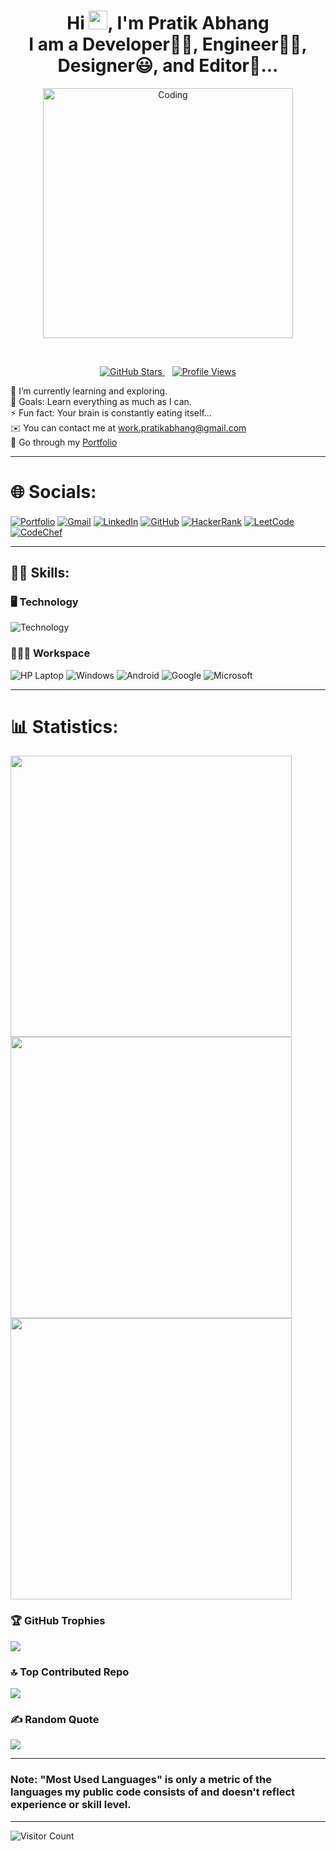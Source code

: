 <div align="center">
  <h1 align="center"> 
    Hi <img src="https://raw.githubusercontent.com/MartinHeinz/MartinHeinz/master/wave.gif" width="30">, I'm Pratik Abhang <br> 
    I am a Developer👨‍🎓, Engineer👨‍💻, Designer😃, and Editor🤩...
  </h1>
  <p>
    <img alt="Coding" width="400" src="https://raw.githubusercontent.com/PolarBearGG/PolarBearGG/master/web-developer.gif">
  </p>
  <br>

  <!-- Centering the badges -->
  <p>
    <a href="https://github.com/pratikabhang" target="_blank">
      <img src="https://img.shields.io/github/stars/pratikabhang?style=social" alt="GitHub Stars"/>
    </a>
    &nbsp;&nbsp;
    <a href="https://github.com/pratikabhang" target="_blank">
      <img src="https://komarev.com/ghpvc/?username=pratikabhang" alt="Profile Views"/>
    </a>
  </p>
</div>

🌱 I’m currently learning and exploring.<br>
🥅 Goals: Learn everything as much as I can.<br>
⚡ Fun fact: Your brain is constantly eating itself...<br>
✉️ You can contact me at [work.pratikabhang@gmail.com](mailto:work.pratikabhang@gmail.com)<br>
📌 Go through my [Portfolio](https://pratikabhang.netlify.app/)<br>

---

# 🌐 Socials:

<p align="left">
    <a href="https://pratikabhang.netlify.app/" target="_blank"><img align="center" src="https://img.shields.io/badge/Portfolio-%23000000.svg?style=for-the-badge&logo=firefox&logoColor=FF7139" alt="Portfolio" /></a>
    <a href="mailto:work.pratikabhang@gmail.com" target="_blank"><img align="center" src="https://img.shields.io/badge/gmail-%23EA4335.svg?style=for-the-badge&logo=gmail&logoColor=white" alt="Gmail" /></a>
    <a href="https://linkedin.com/in/pratikabhang/" target="_blank"><img align="center" src="https://img.shields.io/badge/linkedin-%230A66C2.svg?style=for-the-badge&logo=linkedin&logoColor=white" alt="LinkedIn" /></a>
    <a href="https://github.com/pratikabhang" target="_blank"><img align="center" src="https://img.shields.io/badge/GitHub-%23121011.svg?style=for-the-badge&logo=github&logoColor=white" alt="GitHub" /></a>
  <a href="https://www.hackerrank.com/pratikabhang" target="_blank"><img align="center" src="https://img.shields.io/badge/HackerRank-%232EC866.svg?style=for-the-badge&logo=hackerrank&logoColor=white" alt="HackerRank" /></a>
  <a href="https://leetcode.com/pratikabhang" target="_blank"><img align="center" src="https://img.shields.io/badge/LeetCode-%23FFA116.svg?style=for-the-badge&logo=leetcode&logoColor=black" alt="LeetCode" /></a>
    <a href="https://www.codechef.com/users/pratikabhang" target="_blank"><img align="center" src="https://img.shields.io/badge/CodeChef-%235B4638.svg?style=for-the-badge&logo=codechef&logoColor=white" alt="CodeChef" /></a>
</p>

---

## 👨‍🎓 Skills:

### 🖥️ Technology

<!-- Skill Icons showing various technologies you work with -->
![Technology](https://skillicons.dev/icons?i=java,mysql,html,css,js,php,bootstrap,python,kotlin,mongodb,react,nodejs,postman)

### 👨🏻‍💻 Workspace

<!-- Displays your setup and the software/OS you use -->
![HP Laptop](https://img.shields.io/badge/hp%20laptop-0096D6?style=for-the-badge&logo=hp&logoColor=white)
![Windows](https://img.shields.io/badge/Windows-0078D6?style=for-the-badge&logo=windows&logoColor=white)
![Android](https://img.shields.io/badge/Android-3DDC84?style=for-the-badge&logo=android&logoColor=white)
![Google](https://img.shields.io/badge/Google-4285F4?style=for-the-badge&logo=google&logoColor=white)
![Microsoft](https://img.shields.io/badge/Microsoft-0078D4?style=for-the-badge&logo=microsoft&logoColor=white)

---

# 📊 Statistics:

<!-- GitHub Profile Details Card -->
<img src="https://github-profile-summary-cards.vercel.app/api/cards/profile-details?username=pratikabhang&theme=vue" width="450" />

<!-- Top Languages Used on GitHub -->
<img src="https://github-readme-stats.vercel.app/api/top-langs/?username=pratikabhang&theme=swift&hide_border=false&include_all_commits=false&count_private=false&layout=compact" width="450" height="auto"/>

<!-- GitHub Overall Stats -->
<img src="https://github-readme-stats.vercel.app/api?username=pratikabhang&theme=radical&hide_border=false&include_all_commits=false&count_private=false" width="450" height="auto"/>

### 🏆 GitHub Trophies

<!-- Displaying GitHub Trophies based on your contributions -->
![](https://github-profile-trophy.vercel.app/?username=pratikabhang&theme=radical&no-frame=false&no-bg=false&margin-w=4)

### 🔝 Top Contributed Repo

<!-- Shows your top repositories with the most contributions -->
![](https://github-contributor-stats.vercel.app/api?username=pratikabhang&limit=5&theme=dracula&combine_all_yearly_contributions=true)

### ✍️ Random Quote

<!-- A random motivational quote -->
![](https://quotes-github-readme.vercel.app/api?type=horizontal&theme=radical)

---

### Note: "Most Used Languages" is only a metric of the languages my public code consists of and doesn't reflect experience or skill level.

---

<!-- Visitor Count Badge -->
![Visitor Count](https://profile-counter.glitch.me/{pratikabhang}/count.svg)
